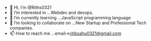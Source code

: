 - 👋 Hi, I’m @Riths0321
- 👀 I’m interested in ...Webdev and devops. 
- 🌱 I’m currently learning ...JavaScript programming language
- 💞️ I’m looking to collaborate on ...New Startup and Professional Tech companies. 
- 📫 How to reach me ...email->ritiksahu0321@gmail.com

<!---
Rits0321/Rits0321 is a ✨ special ✨ repository because its `README.md` (this file) appears on your GitHub profile.
You can click the Preview link to take a look at your changes.
--->
